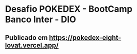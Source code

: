 # Desafio POKEDEX - BootCamp Banco Inter - DIO

## Publicado em https://pokedex-eight-lovat.vercel.app/


